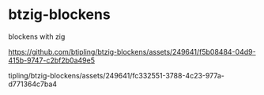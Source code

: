 # btzig-blockens
 blockens with zig


https://github.com/btipling/btzig-blockens/assets/249641/f5b08484-04d9-415b-9747-c2bf2b0a49e5

tipling/btzig-blockens/assets/249641/fc332551-3788-4c23-977a-d771364c7ba4


